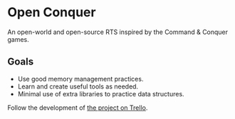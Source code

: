 # Open Conquer
An open-world and open-source RTS inspired by the Command &amp; Conquer games.

## Goals
- Use good memory management practices.
- Learn and create useful tools as needed.
- Minimal use of extra libraries to practice data structures.

Follow the development of [the project on Trello](https://trello.com/b/jd8lNe7y).
